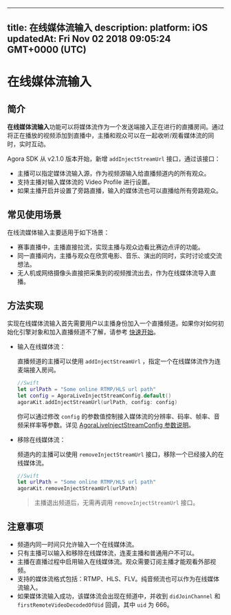 
---
title: 在线媒体流输入
description: 
platform: iOS
updatedAt: Fri Nov 02 2018 09:05:24 GMT+0000 (UTC)
---
# 在线媒体流输入
## 简介

**在线媒体流输入**功能可以将媒体流作为一个发送端接入正在进行的直播房间。通过将正在播放的视频添加到直播中，主播和观众可以在一起收听/观看媒体流的同时，实时互动。

Agora SDK 从 v2.1.0 版本开始，新增 `addInjectStreamUrl` 接口，通过该接口：

- 主播可以指定媒体流输入源，作为视频源输入给直播频道内的所有观众。
- 支持主播对输入媒体流的 Video Profile 进行设置。
- 如果主播开启并设置了旁路直播，输入的媒体流也可以直播给所有旁路观众。

## 常见使用场景

在线流媒体输入主要适用于如下场景：

- 赛事直播中，主播直接拉流，实现主播与观众边看比赛边点评的功能。
- 同一直播间内，主播与观众在欣赏电影、音乐、演出的同时，实时讨论或交流想法。
- 无人机或网络摄像头直接把采集到的视频推流出去，作为在线媒体流导入直播。

## 方法实现

实现在线媒体流输入首先需要用户以主播身份加入一个直播频道。如果你对如何初始化引擎对象和加入直播频道不了解，请参考 [快速开始](https://docs.agora.io/cn/Interactive%20Broadcast/ios_video?platform=iOS)。

- 输入在线媒体流：

	直播频道的主播可以使用 `addInjectStreamUrl` ，指定一个在线媒体流作为连麦端接入房间。

	```swift
	//Swift
	let urlPath = "Some online RTMP/HLS url path"
	let config = AgoraLiveInjectStreamConfig.default()
	agoraKit.addInjectStreamUrl(urlPath, config: config)
	```

	你可以通过修改 `config` 的参数值控制接入媒体流的分辨率、码率、帧率、音频采样率等参数。详见 [AgoraLiveInjectStreamConfig 参数说明](https://docs.agora.io/cn/Interactive%20Broadcast/API%20Reference/oc/Classes/AgoraLiveInjectStreamConfig.html)。

- 移除在线媒体流：

	频道内的主播可以使用 `removeInjectStreamUrl` 接口，移除一个已经接入的在线媒体流。

	```swift
	//Swift
	let urlPath = "Some online RTMP/HLS url path"
	agoraKit.removeInjectStreamUrl(urlPath)
	```

	> 主播退出频道后，无需再调用 `removeInjectStreamUrl` 接口。

## 注意事项

- 频道内同一时间只允许输入一个在线媒体流。
- 只有主播可以输入和移除在线媒体流，连麦主播和普通用户不可以。
- 主播在直播过程中启用输入在线媒体流。观众需要订阅主播才能观看外部视频。
- 支持的媒体流格式包括：RTMP、HLS、FLV。纯音频流也可以作为在线媒体流输入。
- 如果媒体流输入成功，该媒体流会出现在频道中，并收到 `didJoinChannel` 和 `firstRemoteVideoDecodedOfUid` 回调，其中 `uid` 为 666。
